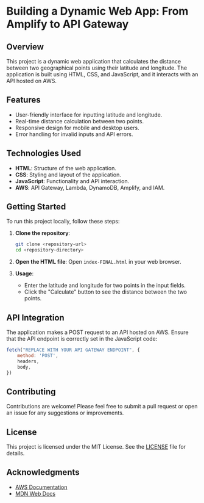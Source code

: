 # Building a Dynamic Web App: From Amplify to API Gateway

## Overview

This project is a dynamic web application that calculates the distance between two geographical points using their latitude and longitude. The application is built using HTML, CSS, and JavaScript, and it interacts with an API hosted on AWS.

## Features

- User-friendly interface for inputting latitude and longitude.
- Real-time distance calculation between two points.
- Responsive design for mobile and desktop users.
- Error handling for invalid inputs and API errors.

## Technologies Used

- **HTML**: Structure of the web application.
- **CSS**: Styling and layout of the application.
- **JavaScript**: Functionality and API interaction.
- **AWS**: API Gateway, Lambda, DynamoDB, Amplify, and IAM.

## Getting Started

To run this project locally, follow these steps:

1. **Clone the repository**:
   ```bash
   git clone <repository-url>
   cd <repository-directory>
   ```

2. **Open the HTML file**:
   Open `index-FINAL.html` in your web browser.

3. **Usage**:
   - Enter the latitude and longitude for two points in the input fields.
   - Click the "Calculate" button to see the distance between the two points.

## API Integration

The application makes a POST request to an API hosted on AWS. Ensure that the API endpoint is correctly set in the JavaScript code:

```javascript
fetch("REPLACE WITH YOUR API GATEWAY ENDPOINT", {
    method: 'POST',
    headers,
    body,
})
```

## Contributing

Contributions are welcome! Please feel free to submit a pull request or open an issue for any suggestions or improvements.

## License

This project is licensed under the MIT License. See the [LICENSE](LICENSE) file for details.

## Acknowledgments

- [AWS Documentation](https://aws.amazon.com/documentation/)
- [MDN Web Docs](https://developer.mozilla.org/)
